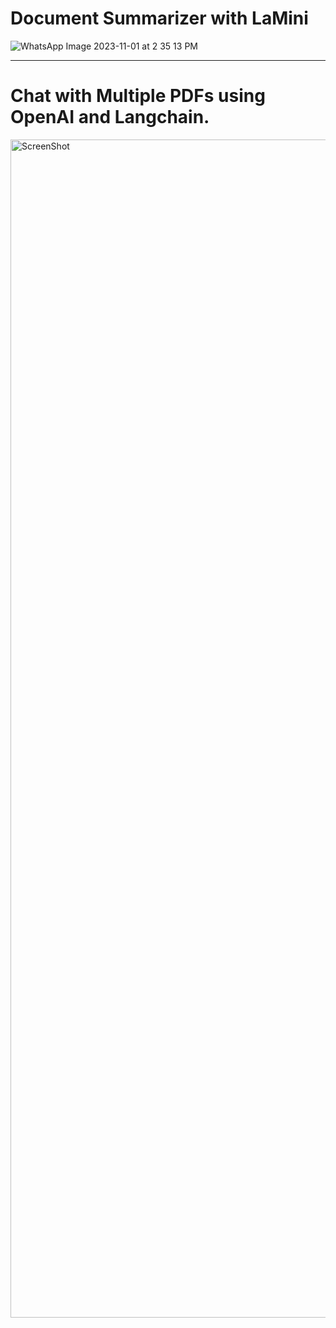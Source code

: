 # Document Summarizer with LaMini

![WhatsApp Image 2023-11-01 at 2 35 13 PM](https://github.com/RATHOD-SHUBHAM/GenAi/assets/58945964/852f9471-79f1-4801-99b4-1f2ce4b3eb66)

---

# Chat with Multiple PDFs using OpenAI and Langchain.

<img width="1885" alt="ScreenShot" src="https://github.com/RATHOD-SHUBHAM/GenAi/assets/58945964/1abf8f53-f490-4608-b5a8-709cd3a4f937">
